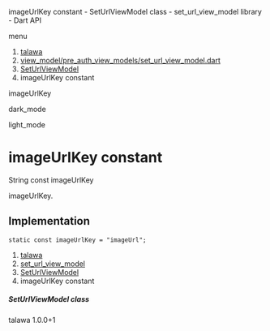 




imageUrlKey constant - SetUrlViewModel class - set\_url\_view\_model library - Dart API







menu

1. [talawa](../../index.html)
2. [view\_model/pre\_auth\_view\_models/set\_url\_view\_model.dart](../../view_model_pre_auth_view_models_set_url_view_model/view_model_pre_auth_view_models_set_url_view_model-library.html)
3. [SetUrlViewModel](../../view_model_pre_auth_view_models_set_url_view_model/SetUrlViewModel-class.html)
4. imageUrlKey constant

imageUrlKey


dark\_mode

light\_mode




# imageUrlKey constant


String
const imageUrlKey

imageUrlKey.


## Implementation

```
static const imageUrlKey = "imageUrl";
```

 


1. [talawa](../../index.html)
2. [set\_url\_view\_model](../../view_model_pre_auth_view_models_set_url_view_model/view_model_pre_auth_view_models_set_url_view_model-library.html)
3. [SetUrlViewModel](../../view_model_pre_auth_view_models_set_url_view_model/SetUrlViewModel-class.html)
4. imageUrlKey constant

##### SetUrlViewModel class





talawa
1.0.0+1






